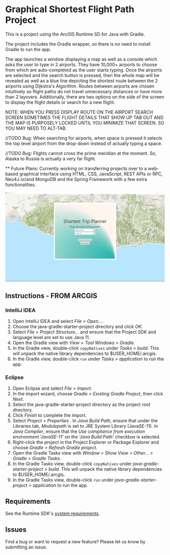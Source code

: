 # Graphical Shortest Flight Path Project

This is a project using the ArcGIS Runtime SD for Java with Gradle. 

The project includes the Gradle wrapper, so there is no need to install Gradle to run the app.

The app launches a window displaying a map as well as a console which asks the user to
type in 2 airports. They have 10,000+ airports to choose from which are auto-completed 
as the user starts typing. Once the airports are selected and the search button is pressed,
then the whole map will be revealed as well as a blue line depicting the shortest route between
the 2 airports using Dijkstra's Algorithm. Routes between airports are chosen intuitively so flight 
paths do not travel unnecessary distances or have more than 2 layovers. Additionally, there are two 
options on the side of the screen to display the flight details or search for a new flight.

NOTE: WHEN YOU PRESS DISPLAY ROUTE ON THE AIRPORT SEARCH SCREEN SOMETIMES THE FLIGHT DETAILS THAT
SHOW UP TAB OUT AND THE MAP IS PURPOSELY LOCKED UNTIL YOU MINIMIZE THAT SCREEN. SO YOU MAY NEED TO 
ALT-TAB.

//TODO Bug: When searching for airports, when space is pressed it selects the top level airport 
from the drop-down instead of actually typing a space.

//TODO Bug: Flights cannot cross the prime meridian at the moment. So, Alaska to Russia is actually a very far flight.

** Future Plans: Currently working on transferring projects over to a web-based graphical interface
using HTML, CSS, JavaScript, REST APIs or RPC, Neo4J or/and MongoDB and the Spring Framework with a 
few extra functionalities.

![screenshot](screenshot.png)

## Instructions - FROM ARCGIS

### IntelliJ IDEA

1. Open IntelliJ IDEA and select _File > Open..._.
2. Choose the java-gradle-starter-project directory and click _OK_.
3. Select _File > Project Structure..._ and ensure that the Project SDK and language level are set to use Java 11.
4. Open the Gradle view with _View > Tool Windows > Gradle_.
5. In the Gradle view, double-click `copyNatives` under _Tasks > build_. This will unpack the native library dependencies to $USER_HOME/.arcgis.
6. In the Gradle view, double-click `run` under _Tasks > application_ to run the app.

### Eclipse

1. Open Eclipse and select _File > Import_.
2. In the import wizard, choose _Gradle > Existing Gradle Project_, then click _Next_.
3. Select the java-gradle-starter-project directory as the project root directory.
4. Click _Finish_ to complete the import.
5. Select _Project > Properties_ . In _Java Build Path_, ensure that under the Libraries tab, _Modulepath_ is set to JRE System Library (JavaSE-11). In _Java Compiler_, ensure that the _Use compliance from execution environment 'JavaSE-11' on the 'Java Build Path'_ checkbox is selected.
6. Right-click the project in the Project Explorer or Package Explorer and choose _Gradle > Refresh Gradle project_.
7. Open the Gradle Tasks view with _Window > Show View > Other... > Gradle > Gradle Tasks_.
8. In the Gradle Tasks view, double-click `copyNatives` under _java-gradle-starter-project > build_. This will unpack the native library dependencies to $USER_HOME/.arcgis.
9. In the Gradle Tasks view, double-click `run` under _java-gradle-starter-project > application_ to run the app.


## Requirements

See the Runtime SDK's [system requirements](https://developers.arcgis.com/java/reference/system-requirements/).
 

## Issues

Find a bug or want to request a new feature?  Please let us know by submitting an issue.
